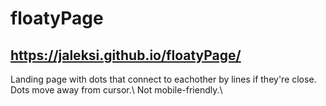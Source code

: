 # floatyPage

## https://jaleksi.github.io/floatyPage/

Landing page with dots that connect to eachother by lines if they're close.\
Dots move away from cursor.\\
Not mobile-friendly.\
